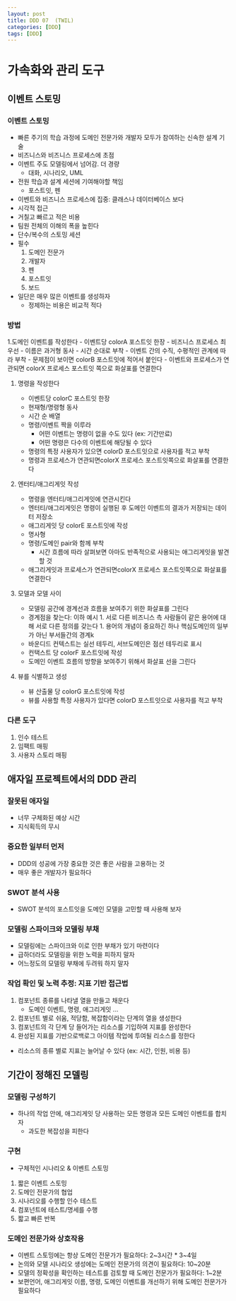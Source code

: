 ```yaml
---
layout: post
title: DDD 07  (TWIL)
categories: [DDD]
tags: [DDD]
---
```


# 가속화와 관리 도구 

## 이벤트 스토밍

### 이벤트 스토밍 
 - 빠른 주기의 학습 과정에 도메인 전문가와 개발자 모두가 참여하는 신속한 설계 기술
 - 비즈니스와 비즈니스 프로세스에 초점
 - 이벤트 주도 모델링에서 넘어감. 더 경량
     - 대화, 시나리오, UML
 - 전원 학습과 설계 세션에 기여해야할 책임
     - 포스트잇, 펜
 - 이벤트와 비즈니스 프로세스에 집중: 클래스나 데이터베이스 보다
 - 시각적 접근
 - 거칠고 빠르고 적은 비용
 - 팀원 전체의 이해의 폭을 높힌다
 - 단수/복수의 스토밍 세션
 - 필수
     1. 도메인 전문가
     1. 개발자
     1. 펜
     1. 포스트잇
     1. 보드
 - 일단은 매우 많은 이벤트를 생성하자
    - 정제하는 비용은 비교적 적다

### 방법

 1.도메인 이벤트를 작성한다
    - 이벤트당 colorA  포스트잇 한장
    - 비즈니스 프로세스 최우선
    - 이름은 과거형 동사
    - 시간 순대로 부착 
         - 이벤트 간의 수직, 수평적인 관계에 따라 부착
    - 문제점이 보이면 colorB 포스트잇에 적어서 붙인다 
    - 이벤트와 프로세스가 연관되면 colorX 프로세스 포스트잇 쪽으로 화살표를 연결한다

1. 명령을 작성한다
    - 이벤트당 colorC 포스트잇 한장
    - 현재형/명령형 동사
    - 시간 순 배열
    - 명령/이벤트 짝을 이루라 
        - 어떤 이벤트는 명령이 없을 수도 있다 (ex: 기간만료)
        - 어떤 명령은 다수의 이벤트에 해당될 수 있다
    - 명령의 특정 사용자가 있으면 colorD 포스트잇으로 사용자를 적고 부착
    - 명령과 프로세스가 연관되면colorX  프로세스 포스트잇쪽으로 화살표를 연결한다

1. 엔터티/애그리게잇 작성
     - 명령을 엔터티/애그리게잇에 연관시킨다
     - 엔터티/애그리게잇은 명령이 실행된 후 도메인 이벤트의 결과가 저장되는 데이터 저장소
     - 애그리게잇 당 colorE 포스트잇에 작성
     - 명사형
     - 명령/도메인 pair와 함께 부착
          - 시간 흐름에 따라 살펴보면 아마도 반족적으로 사용되는 애그리게잇을 발견할 것
    - 애그리게잇과 프로세스가 연관되면colorX  프로세스 포스트잇쪽으로 화살표를 연결한다

1. 모델과 모델 사이
    - 모델링 공간에 경계선과 흐름을 보여주기 위한 화살표를 그린다
    - 경계점을 찾는다: 이하 예시
          1. 서로 다른 비즈니스 측 사람들이 같은 용어에 대해 서로 다른 정의를 갖는다
          1. 용어의 개념이 중요하긴 하나 핵심도메인의 일부가 아닌 부서들간의 경계k
    - 바운디드 컨텍스트는 실선 테두리, 서브도메인은 점선 테두리로 표시
    - 컨택스트 당 colorF 포스트잇에 작성
    - 도메인 이벤트 흐름의 방향을 보여주기 위해서 화살표 선을 그린다

1. 뷰를 식별하고 생성
    - 뷰 산출물 당 colorG 포스트잇에 작성
    - 뷰를 사용할 특정 사용자가 있다면 colorD 포스트잇으로 사용자를 적고 부착

### 다른 도구
 1. 인수 테스트
 1. 임팩트 매핑
 1. 사용자 스토리 매핑


## 애자일 프로젝트에서의 DDD 관리
 
### 잘못된 애자일
 - 너무 구체화된 예상 시간
 - 지식획득의 무시

### 중요한 일부터 먼저
 - DDD의 성공에 가장 중요한 것은 좋은 사람을 고용하는 것
 - 매우 좋은 개발자가 필요하다

### SWOT 분석 사용
 - SWOT 분석의 포스트잇을 도메인 모델을 고민할 때 사용해 보자

### 모델링 스파이크와 모델링 부채
 - 모델링에는 스파이크와 이로 인한 부채가 있기 마련이다
 - 급하더라도 모델링을 위한 노력을 피하지 말자
 - 어느정도의 모델링 부채에 두려워 하지 말자

### 작업 확인 및 노력 추정: 지표 기반 접근법
 1. 컴포넌트 종류를 나타낼 열을 만들고 채운다
     - 도메인 이벤트, 명령, 애그리게잇 ...
 1. 컴포넌트 별로 쉬움, 적당함, 복잡함이라는 단계의 열을 생성한다
 1. 컴포넌트의 각 단계 당 들어가는 리소스를 기입하여 지표를 완성한다
 1. 완성된 지표를 기반으로백로그 아이템 작업에 투여될 리소스를 정한다
 - 리소스의 종류 별로 지표는 늘어날 수 있다 (ex: 시간, 인원, 비용 등)

## 기간이 정해진 모델링

### 모델링 구성하기
 - 하나의 작업 안에, 애그리게잇 당 사용하는 모든 명령과 모든 도메인 이벤트를 합치자
     - 과도한 복잡성을 피한다
### 구현
 - 구체적인 시나리오 & 이벤트 스토밍
 1. 짧은 이벤트 스토밍
 1. 도메인 전문가의 협업
 1. 시나리오를 수행할 인수 테스트
 1. 컴포넌트에 테스트/명세를 수행
 1. 짧고 빠른 반복

### 도메인 전문가와 상호작용
 - 이벤트 스토밍에는 항상 도메인 전문가가 필요하다: 2~3시간 * 3~4일
 - 논의와 모델 시나리오 생성에는 도메인 전문가의 의견이 필요하다: 10~20분
 - 모델의 정확성을 확인하는 테스트를 검토할 때 도메인 전문가가 필요하다: 1~2분
 - 보편언어, 애그리게잇 이름, 명령, 도메인 이벤트를 개선하기 위해 도메인 전문가가 필요하다
